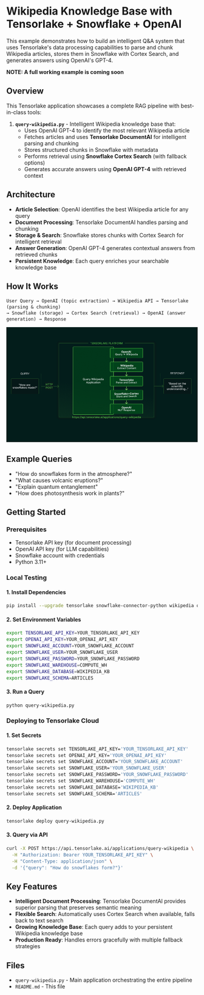 # Wikipedia Knowledge Base with Tensorlake + Snowflake + OpenAI

This example demonstrates how to build an intelligent Q&A system that uses Tensorlake's data processing capabilities to parse and chunk Wikipedia articles, stores them in Snowflake with Cortex Search, and generates answers using OpenAI's GPT-4.

**NOTE: A full working example is coming soon**

## Overview

This Tensorlake application showcases a complete RAG pipeline with best-in-class tools:

1. **`query-wikipedia.py`** - Intelligent Wikipedia knowledge base that:
   - Uses OpenAI GPT-4 to identify the most relevant Wikipedia article
   - Fetches articles and uses **Tensorlake DocumentAI** for intelligent parsing and chunking
   - Stores structured chunks in Snowflake with metadata
   - Performs retrieval using **Snowflake Cortex Search** (with fallback options)
   - Generates accurate answers using **OpenAI GPT-4** with retrieved context

## Architecture

- **Article Selection**: OpenAI identifies the best Wikipedia article for any query
- **Document Processing**: Tensorlake DocumentAI handles parsing and chunking
- **Storage & Search**: Snowflake stores chunks with Cortex Search for intelligent retrieval
- **Answer Generation**: OpenAI GPT-4 generates contextual answers from retrieved chunks
- **Persistent Knowledge**: Each query enriches your searchable knowledge base

## How It Works
```
User Query → OpenAI (topic extraction) → Wikipedia API → Tensorlake (parsing & chunking) 
→ Snowflake (storage) → Cortex Search (retrieval) → OpenAI (answer generation) → Response
```

![A diagram outlining the entire pipeline of the APplication](./Snowflake_Wikipedia_Diagram.png)

## Example Queries

- "How do snowflakes form in the atmosphere?"
- "What causes volcanic eruptions?"
- "Explain quantum entanglement"
- "How does photosynthesis work in plants?"

## Getting Started

### Prerequisites

- Tensorlake API key (for document processing)
- OpenAI API key (for LLM capabilities)
- Snowflake account with credentials
- Python 3.11+

### Local Testing

#### 1. Install Dependencies
```bash
pip install --upgrade tensorlake snowflake-connector-python wikipedia openai
```

#### 2. Set Environment Variables
```bash
export TENSORLAKE_API_KEY=YOUR_TENSORLAKE_API_KEY
export OPENAI_API_KEY=YOUR_OPENAI_API_KEY
export SNOWFLAKE_ACCOUNT=YOUR_SNOWFLAKE_ACCOUNT
export SNOWFLAKE_USER=YOUR_SNOWFLAKE_USER
export SNOWFLAKE_PASSWORD=YOUR_SNOWFLAKE_PASSWORD
export SNOWFLAKE_WAREHOUSE=COMPUTE_WH
export SNOWFLAKE_DATABASE=WIKIPEDIA_KB
export SNOWFLAKE_SCHEMA=ARTICLES
```

#### 3. Run a Query
```bash
python query-wikipedia.py
```

### Deploying to Tensorlake Cloud

#### 1. Set Secrets
```bash
tensorlake secrets set TENSORLAKE_API_KEY='YOUR_TENSORLAKE_API_KEY'
tensorlake secrets set OPENAI_API_KEY='YOUR_OPENAI_API_KEY'
tensorlake secrets set SNOWFLAKE_ACCOUNT='YOUR_SNOWFLAKE_ACCOUNT'
tensorlake secrets set SNOWFLAKE_USER='YOUR_SNOWFLAKE_USER'  
tensorlake secrets set SNOWFLAKE_PASSWORD='YOUR_SNOWFLAKE_PASSWORD'
tensorlake secrets set SNOWFLAKE_WAREHOUSE='COMPUTE_WH'
tensorlake secrets set SNOWFLAKE_DATABASE='WIKIPEDIA_KB'
tensorlake secrets set SNOWFLAKE_SCHEMA='ARTICLES'
```

#### 2. Deploy Application
```bash
tensorlake deploy query-wikipedia.py
```

#### 3. Query via API
```bash
curl -X POST https://api.tensorlake.ai/applications/query-wikipedia \
  -H "Authorization: Bearer YOUR_TENSORLAKE_API_KEY" \
  -H "Content-Type: application/json" \
  -d '{"query": "How do snowflakes form?"}'
```

## Key Features

- **Intelligent Document Processing**: Tensorlake DocumentAI provides superior parsing that preserves semantic meaning
- **Flexible Search**: Automatically uses Cortex Search when available, falls back to text search
- **Growing Knowledge Base**: Each query adds to your persistent Wikipedia knowledge base
- **Production Ready**: Handles errors gracefully with multiple fallback strategies

## Files

- `query-wikipedia.py` - Main application orchestrating the entire pipeline
- `README.md` - This file